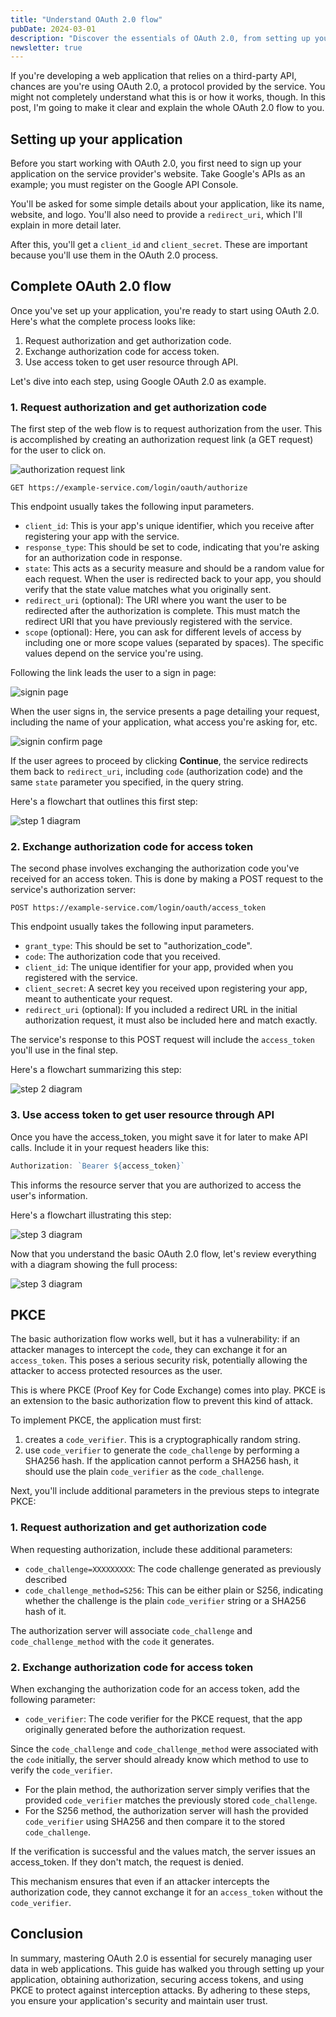 ```yaml
---
title: "Understand OAuth 2.0 flow"
pubDate: 2024-03-01
description: "Discover the essentials of OAuth 2.0, from setting up your application to securing user data with access tokens and PKCE. This beginner's guide simplifies the flow, ensuring your web applications are secure and user-friendly."
newsletter: true
---
```


If you're developing a web application that relies on a third-party API, chances are you're using OAuth 2.0, a protocol provided by the service. You might not completely understand what this is or how it works, though. In this post, I'm going to make it clear and explain the whole OAuth 2.0 flow to you.

## Setting up your application

Before you start working with OAuth 2.0, you first need to sign up your application on the service provider's website. Take Google's APIs as an example; you must register on the Google API Console.

You'll be asked for some simple details about your application, like its name, website, and logo. You'll also need to provide a `redirect_uri`, which I'll explain in more detail later.

After this, you'll get a `client_id` and `client_secret`. These are important because you'll use them in the OAuth 2.0 process.

## Complete OAuth 2.0 flow

Once you've set up your application, you're ready to start using OAuth 2.0. Here's what the complete process looks like:

1. Request authorization and get authorization code.
2. Exchange authorization code for access token.
3. Use access token to get user resource through API.

Let's dive into each step, using Google OAuth 2.0 as example.

### 1. Request authorization and get authorization code

The first step of the web flow is to request authorization from the user. This is accomplished by creating an authorization request link (a GET request) for the user to click on.

![authorization request link](/images/authorization_request_link.png)

```
GET https://example-service.com/login/oauth/authorize
```

This endpoint usually takes the following input parameters.

- `client_id`: This is your app's unique identifier, which you receive after registering your app with the service.
- `response_type`: This should be set to code, indicating that you're asking for an authorization code in response.
- `state`: This acts as a security measure and should be a random value for each request. When the user is redirected back to your app, you should verify that the state value matches what you originally sent.
- `redirect_uri` (optional): The URI where you want the user to be redirected after the authorization is complete. This must match the redirect URI that you have previously registered with the service.
- `scope` (optional): Here, you can ask for different levels of access by including one or more scope values (separated by spaces). The specific values depend on the service you're using.

Following the link leads the user to a sign in page:

![signin page](/images/signin_page.png)

When the user signs in, the service presents a page detailing your request, including the name of your application, what access you're asking for, etc.

![signin confirm page](/images/signin_confirm_page.png)

If the user agrees to proceed by clicking **Continue**, the service redirects them back to `redirect_uri`, including `code` (authorization code) and the same `state` parameter you specified, in the query string.

Here's a flowchart that outlines this first step:

![step 1 diagram](/images/step_1_diagram.png)

### 2. Exchange authorization code for access token

The second phase involves exchanging the authorization code you've received for an access token. This is done by making a POST request to the service's authorization server:

```
POST https://example-service.com/login/oauth/access_token
```

This endpoint usually takes the following input parameters.

- `grant_type`: This should be set to "authorization_code".
- `code`: The authorization code that you received.
- `client_id`: The unique identifier for your app, provided when you registered with the service.
- `client_secret`: A secret key you received upon registering your app, meant to authenticate your request.
- `redirect_uri` (optional): If you included a redirect URL in the initial authorization request, it must also be included here and match exactly.

The service's response to this POST request will include the `access_token` you'll use in the final step.

Here's a flowchart summarizing this step:

![step 2 diagram](/images/step_2_diagram.png)

### 3. Use access token to get user resource through API

Once you have the access_token, you might save it for later to make API calls. Include it in your request headers like this:

```javascript
Authorization: `Bearer ${access_token}`
```

This informs the resource server that you are authorized to access the user's information.

Here's a flowchart illustrating this step:

![step 3 diagram](/images/step_3_diagram.png)

Now that you understand the basic OAuth 2.0 flow, let's review everything with a diagram showing the full process:

![step 3 diagram](/images/complete_diagram.png)

## PKCE

The basic authorization flow works well, but it has a vulnerability: if an attacker manages to intercept the `code`, they can exchange it for an `access_token`. This poses a serious security risk, potentially allowing the attacker to access protected resources as the user.

This is where PKCE (Proof Key for Code Exchange) comes into play. PKCE is an extension to the basic authorization flow to prevent this kind of attack.

To implement PKCE, the application must first:

1. creates a `code_verifier`. This is a cryptographically random string.
2. use `code_verifier` to generate the `code_challenge` by performing a SHA256 hash. If the application cannot perform a SHA256 hash, it should use the plain `code_verifier` as the `code_challenge`.

Next, you'll include additional parameters in the previous steps to integrate PKCE:

### 1. Request authorization and get authorization code

When requesting authorization, include these additional parameters:

- `code_challenge=XXXXXXXXX`: The code challenge generated as previously described
- `code_challenge_method=S256`: This can be either plain or S256, indicating whether the challenge is the plain `code_verifier` string or a SHA256 hash of it.

The authorization server will associate `code_challenge` and `code_challenge_method` with the `code` it generates.

### 2. Exchange authorization code for access token

When exchanging the authorization code for an access token, add the following parameter:

- `code_verifier`: The code verifier for the PKCE request, that the app originally generated before the authorization request.

Since the `code_challenge` and `code_challenge_method` were associated with the `code` initially, the server should already know which method to use to verify the `code_verifier`.

- For the plain method, the authorization server simply verifies that the provided `code_verifier` matches the previously stored `code_challenge`.
- For the S256 method, the authorization server will hash the provided `code_verifier` using SHA256 and then compare it to the stored `code_challenge`.

If the verification is successful and the values match, the server issues an access_token. If they don't match, the request is denied.

This mechanism ensures that even if an attacker intercepts the authorization code, they cannot exchange it for an `access_token` without the `code_verifier`.

## Conclusion

In summary, mastering OAuth 2.0 is essential for securely managing user data in web applications. This guide has walked you through setting up your application, obtaining authorization, securing access tokens, and using PKCE to protect against interception attacks. By adhering to these steps, you ensure your application's security and maintain user trust.
